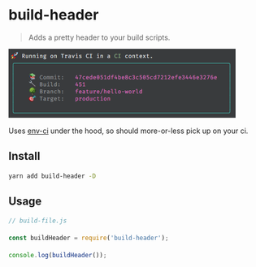 # build-header

> Adds a pretty header to your build scripts.

![example](example.png)

Uses [env-ci](https://github.com/pvdlg/env-ci) under the hood, so should more-or-less pick up on your ci.

## Install

```sh
yarn add build-header -D
```

## Usage

```js
// build-file.js

const buildHeader = require('build-header');

console.log(buildHeader());
```
